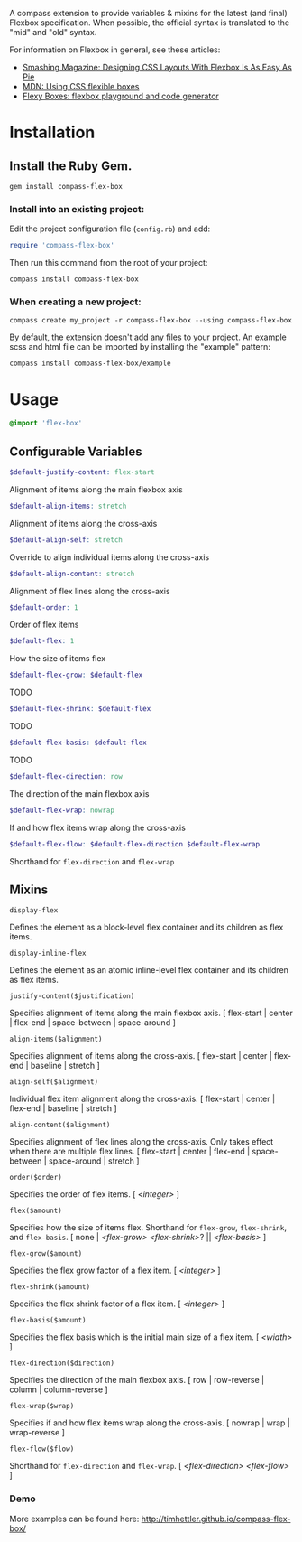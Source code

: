 A compass extension to provide variables & mixins for the latest (and final) Flexbox specification. When possible, the official syntax is translated to the "mid" and "old" syntax.

For information on Flexbox in general, see these articles:

* [Smashing Magazine: Designing CSS Layouts With Flexbox Is As Easy As Pie](http://coding.smashingmagazine.com/2013/05/22/centering-elements-with-flexbox/)
* [MDN: Using CSS flexible boxes](https://developer.mozilla.org/en-US/docs/Web/Guide/CSS/Flexible_boxes)
* [Flexy Boxes: flexbox playground and code generator](http://the-echoplex.net/flexyboxes/)

# Installation

## Install the Ruby Gem.

  ```
  gem install compass-flex-box
  ```

### Install into an existing project:

Edit the project configuration file (`config.rb`) and add:

  ```ruby
  require 'compass-flex-box'
  ```

Then run this command from the root of your project:

  ```
  compass install compass-flex-box
  ```

### When creating a new project:

  ```
  compass create my_project -r compass-flex-box --using compass-flex-box
  ```

By default, the extension doesn't add any files to your project. An example scss and html file can be imported by installing the "example" pattern:

  ```
  compass install compass-flex-box/example
  ```

# Usage

  ```scss
  @import 'flex-box'
  ```
## Configurable Variables

  ```scss
  $default-justify-content: flex-start
  ```

Alignment of items along the main flexbox axis

  ```scss
  $default-align-items: stretch
  ```

Alignment of items along the cross-axis

  ```scss
  $default-align-self: stretch
  ```

Override to align individual items along the cross-axis

  ```scss
  $default-align-content: stretch
  ```

Alignment of flex lines along the cross-axis

  ```scss
  $default-order: 1
  ```

Order of flex items

  ```scss
  $default-flex: 1
  ```

How the size of items flex

  ```scss
  $default-flex-grow: $default-flex
  ```

TODO

  ```scss
  $default-flex-shrink: $default-flex
  ```

TODO

  ```scss
  $default-flex-basis: $default-flex
  ```

TODO

  ```scss
  $default-flex-direction: row
  ```

The direction of the main flexbox axis

  ```scss
  $default-flex-wrap: nowrap
  ```

If and how flex items wrap along the cross-axis

  ```scss
  $default-flex-flow: $default-flex-direction $default-flex-wrap
  ```

Shorthand for `flex-direction` and `flex-wrap`

## Mixins

  ```
  display-flex
  ```

Defines the element as a block-level flex container and its children as flex items.

  ```
  display-inline-flex
  ```

Defines the element as an atomic inline-level flex container and its children as flex items.

  ```
  justify-content($justification)
  ```

Specifies alignment of items along the main flexbox axis. [ flex-start | center | flex-end | space-between | space-around ]

  ```
  align-items($alignment)
  ```

Specifies alignment of items along the cross-axis. [ flex-start | center | flex-end | baseline | stretch ]

  ```
  align-self($alignment)
  ```

Individual flex item alignment along the cross-axis. [ flex-start | center | flex-end | baseline | stretch ]

  ```
  align-content($alignment)
  ```

Specifies alignment of flex lines along the cross-axis. Only takes effect when there are multiple flex lines. [ flex-start | center | flex-end | space-between | space-around | stretch ]

  ```
  order($order)
  ```

Specifies the order of flex items. [ *\<integer\>* ]

  ```
  flex($amount)
  ```

Specifies how the size of items flex. Shorthand for `flex-grow`, `flex-shrink`, and `flex-basis`. [ none | *\<flex-grow\> \<flex-shrink\>*? || *\<flex-basis\>* ]

  ```
  flex-grow($amount)
  ```
Specifies the flex grow factor of a flex item. [ *\<integer\>* ]

  ```
  flex-shrink($amount)
  ```

Specifies the flex shrink factor of a flex item. [ *\<integer\>* ]

  ```
  flex-basis($amount)
  ```

Specifies the flex basis which is the initial main size of a flex item. [ *\<width\>* ]

  ```
  flex-direction($direction)
  ```

Specifies the direction of the main flexbox axis. [ row | row-reverse | column | column-reverse ]

  ```
  flex-wrap($wrap)
  ```

Specifies if and how flex items wrap along the cross-axis. [ nowrap | wrap | wrap-reverse ]

  ```
  flex-flow($flow)
  ```

Shorthand for `flex-direction` and `flex-wrap`. [ *\<flex-direction\>* *\<flex-flow\>* ]

### Demo

More examples can be found here: http://timhettler.github.io/compass-flex-box/
